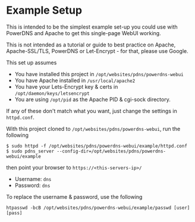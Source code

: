 # Example Setup #

This is intended to be the simplest example set-up you could use with PowerDNS and Apache to get
this single-page WebUI working.

This is not intended as a tutorial or guide to best practice on Apache, Apache-SSL/TLS, PowerDNS or Let-Encrypt - for that, please use Google.

This set up assumes 
* You have installed this project in `/opt/websites/pdns/powerdns-webui`
* You have Apache installed in `/usr/local/apache2` 
* You have your Lets-Encrypt key & certs in `/opt/daemon/keys/letsencrypt` 
* You are using `/opt/pid` as the Apache PID & cgi-sock directory. 

If any of these don't match what you want, just change the settings in `httpd.conf`.

With this project cloned to `/opt/websites/pdns/powerdns-webui`, run the following

```
$ sudo httpd -f /opt/websites/pdns/powerdns-webui/example/httpd.conf
$ sudo pdns_server --config-dir=/opt/websites/pdns/powerdns-webui/example
```

then point your browser to `https://<this-servers-ip>/`

* Username: `dns`
* Password: `dns`

To replace the username & password, use the following

```
htpasswd -bcB /opt/websites/pdns/powerdns-webui/example/passwd [user] [pass]
```

